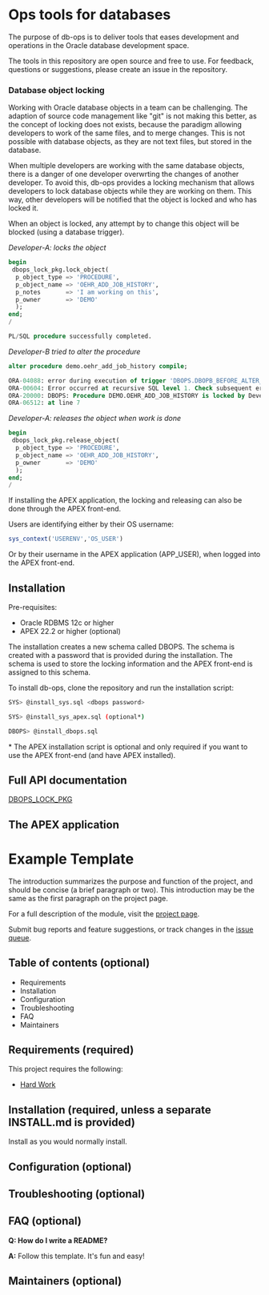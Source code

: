 # Ops tools for databases

The purpose of db-ops is to deliver tools that eases development and operations in the Oracle database development space.

The tools in this repository are open source and free to use. For feedback, questions or suggestions, please create an issue in the repository.

### Database object locking
Working with Oracle database objects in a team can be challenging. The adaption of source code management like "git" is not making this better, as the concept of locking does not exists, because the paradigm allowing developers to work of the same files, and to merge changes. This is not possible with database objects, as they are not text files, but stored in the database.

When multiple developers are working with the same database objects, there is a danger of one developer overwrting the changes of another developer. To avoid this, db-ops provides a locking mechanism that allows developers to lock database objects while they are working on them. This way, other developers will be notified that the object is locked and who has locked it.

When an object is locked, any attempt by to change this object will be blocked (using a database trigger).

*Developer-A: locks the object*
```sql
begin
 dbops_lock_pkg.lock_object(
  p_object_type => 'PROCEDURE', 
  p_object_name => 'OEHR_ADD_JOB_HISTORY', 
  p_notes       => 'I am working on this', 
  p_owner       => 'DEMO'
  );
end;
/

PL/SQL procedure successfully completed.

```
*Developer-B tried to alter the procedure*
```sql
alter procedure demo.oehr_add_job_history compile;

ORA-04088: error during execution of trigger 'DBOPS.DBOPB_BEFORE_ALTER_TRG'
ORA-00604: Error occurred at recursive SQL level 1. Check subsequent errors.
ORA-20000: DBOPS: Procedure DEMO.OEHR_ADD_JOB_HISTORY is locked by Developer-A
ORA-06512: at line 7
```

*Developer-A: releases the object when work is done*
```sql
begin
 dbops_lock_pkg.release_object(
  p_object_type => 'PROCEDURE', 
  p_object_name => 'OEHR_ADD_JOB_HISTORY', 
  p_owner       => 'DEMO'
  );
end;
/
```

If installing the APEX application, the locking and releasing can also be done through the APEX front-end.

Users are identifying either by their OS username:
```sql
sys_context('USERENV','OS_USER')
```
Or by their username in the APEX application (APP_USER), when logged into the APEX front-end.

## Installation

Pre-requisites:
* Oracle RDBMS 12c or higher
* APEX 22.2 or higher (optional)

The installation creates a new schema called DBOPS. The schema is created with a password that is provided during the installation. The schema is used to store the locking information and the APEX front-end is assigned to this schema.

To install db-ops, clone the repository and run the installation script:

```bash
SYS> @install_sys.sql <dbops password>

SYS> @install_sys_apex.sql (optional*)

DBOPS> @install_dbops.sql
```
\* The APEX installation script is optional and only required if you want to use the APEX front-end (and have APEX installed).

## Full API documentation

[DBOPS_LOCK_PKG](dbops_lock_pkg.md)

## The APEX application


# Example Template

The introduction summarizes the purpose and function of the project, and should be concise (a brief paragraph or two). This introduction may be the same as the first paragraph on the project page.

For a full description of the module, visit the
[project page](https://www.oracle.com).

Submit bug reports and feature suggestions, or track changes in the
[issue queue](https://www.oracle.com).


## Table of contents (optional)

- Requirements
- Installation
- Configuration
- Troubleshooting
- FAQ
- Maintainers


## Requirements (required)

This project requires the following:

- [Hard Work](https://www.noMorePlay.com)


## Installation (required, unless a separate INSTALL.md is provided)

Install as you would normally install.

## Configuration (optional)

## Troubleshooting (optional)

## FAQ (optional)

**Q: How do I write a README?**

**A:** Follow this template. It's fun and easy!

## Maintainers (optional)
